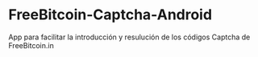 # FreeBitcoin-Captcha-Android
App para facilitar la introducción y resulución de los códigos Captcha de FreeBitcoin.in
